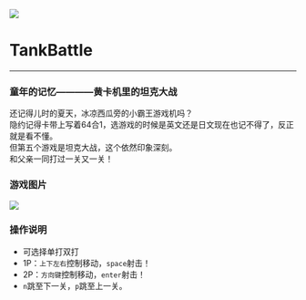 ![](https://github.com/lihaonanGY/tankBattles/blob/master/readme_1.png)
# TankBattle

----------

### 童年的记忆————黄卡机里的坦克大战

还记得儿时的夏天，冰凉西瓜旁的小霸王游戏机吗？</br>
隐约记得卡带上写着64合1，选游戏的时候是英文还是日文现在也记不得了，反正就是看不懂。</br>
但第五个游戏是坦克大战，这个依然印象深刻。</br>
和父亲一同打过一关又一关！

### 游戏图片

![](https://github.com/lihaonanGY/tankBattles/blob/master/readme_2.png)

### 操作说明
* 可选择单打双打
* 1P：`上下左右`控制移动，`space`射击！
* 2P：`方向键`控制移动，`enter`射击！
* `n`跳至下一关，`p`跳至上一关。